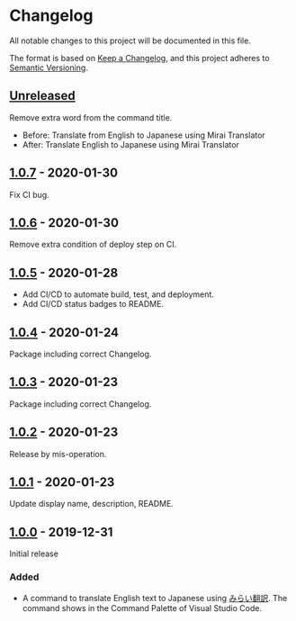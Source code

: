 # Changelog
All notable changes to this project will be documented in this file.

The format is based on [Keep a Changelog](https://keepachangelog.com/en/1.0.0/),
and this project adheres to [Semantic Versioning](https://semver.org/spec/v2.0.0.html).

## [Unreleased]
Remove extra word from the command title.
- Before: Translate from English to Japanese using Mirai Translator
- After:  Translate English to Japanese using Mirai Translator

## [1.0.7] - 2020-01-30
Fix CI bug.

## [1.0.6] - 2020-01-30
Remove extra condition of deploy step on CI.

## [1.0.5] - 2020-01-28
- Add CI/CD to automate build, test, and deployment.
- Add CI/CD status badges to README.

## [1.0.4] - 2020-01-24
Package including correct Changelog.

## [1.0.3] - 2020-01-23
Package including correct Changelog.

## [1.0.2] - 2020-01-23
Release by mis-operation.

## [1.0.1] - 2020-01-23
Update display name, description, README.

## [1.0.0] - 2019-12-31
Initial release

### Added
- A command to translate English text to Japanese using [みらい翻訳](https://miraitranslate.com/trial/). The command shows in the Command Palette of Visual Studio Code.

[Unreleased]: https://github.com/zawataki/vscode-mirai-translator/compare/v1.0.7...HEAD
[1.0.7]: https://github.com/zawataki/vscode-mirai-translator/compare/v1.0.6...v1.0.7
[1.0.6]: https://github.com/zawataki/vscode-mirai-translator/compare/v1.0.5...v1.0.6
[1.0.5]: https://github.com/zawataki/vscode-mirai-translator/compare/v1.0.4...v1.0.5
[1.0.4]: https://github.com/zawataki/vscode-mirai-translator/compare/v1.0.3...v1.0.4
[1.0.3]: https://github.com/zawataki/vscode-mirai-translator/compare/v1.0.2...v1.0.3
[1.0.2]: https://github.com/zawataki/vscode-mirai-translator/compare/v1.0.1...v1.0.2
[1.0.1]: https://github.com/zawataki/vscode-mirai-translator/compare/v1.0.0...v1.0.1
[1.0.0]: https://github.com/zawataki/vscode-mirai-translator/releases/tag/v1.0.0
